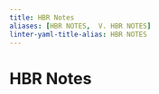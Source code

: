 ```yaml
---
title: HBR Notes
aliases: [HBR NOTES,  V. HBR NOTES]
linter-yaml-title-alias: HBR NOTES
---
```


# HBR Notes

